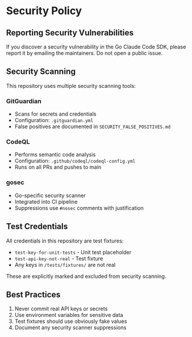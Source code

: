 # Security Policy

## Reporting Security Vulnerabilities

If you discover a security vulnerability in the Go Claude Code SDK, please report it by emailing the maintainers. Do not open a public issue.

## Security Scanning

This repository uses multiple security scanning tools:

### GitGuardian
- Scans for secrets and credentials
- Configuration: `.gitguardian.yml`
- False positives are documented in `SECURITY_FALSE_POSITIVES.md`

### CodeQL
- Performs semantic code analysis
- Configuration: `.github/codeql/codeql-config.yml`
- Runs on all PRs and pushes to main

### gosec
- Go-specific security scanner
- Integrated into CI pipeline
- Suppressions use `#nosec` comments with justification

## Test Credentials

All credentials in this repository are test fixtures:
- `test-key-for-unit-tests` - Unit test placeholder
- `test-api-key-not-real` - Test fixture
- Any keys in `/tests/fixtures/` are not real

These are explicitly marked and excluded from security scanning.

## Best Practices

1. Never commit real API keys or secrets
2. Use environment variables for sensitive data
3. Test fixtures should use obviously fake values
4. Document any security scanner suppressions